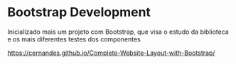 # Bootstrap Development
Inicializado mais um projeto com Bootstrap, que visa o estudo da biblioteca e os mais diferentes testes dos componentes


https://cernandes.github.io/Complete-Website-Layout-with-Bootstrap/
